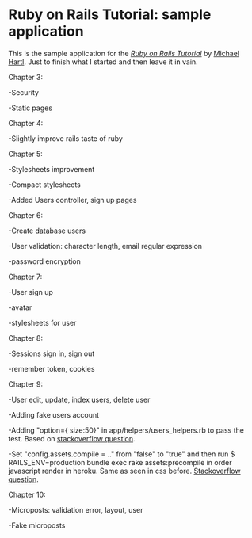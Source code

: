 
# Ruby on Rails Tutorial: sample application

This is the sample application for
the [*Ruby on Rails Tutorial*](http://railstutorial.org/)
 by [Michael Hartl](http://michaelhartl.com). Just to finish what I started and then leave it in vain.

Chapter 3:

-Security 

-Static pages

Chapter 4:

-Slightly improve rails taste of ruby

Chapter 5:

-Stylesheets improvement

-Compact stylesheets

-Added Users controller, sign up pages

Chapter 6:

-Create database users

-User validation: character length, email regular expression

-password encryption

Chapter 7:

-User sign up

-avatar

-stylesheets for user

Chapter 8:

-Sessions sign in, sign out

-remember token, cookies

Chapter 9:

-User edit, update, index users, delete user

-Adding fake users account
   
-Adding "option={ size:50}" in app/helpers/users_helpers.rb to pass the test. Based on [stackoverflow question](http://stackoverflow.com/questions/14916144/hartl-ror-chap-9-3-1-spec-test-failure).

-Set "config.assets.compile = .." from "false" to "true" and then run $ RAILS_ENV=production bundle exec rake assets:precompile
 in order javascript render in heroku. Same as seen in css before. [Stackoverflow question](http://stackoverflow.com/questions/12624376/getting-my-images-in-css-to-work-on-rails-and-asset-pipeline-with-upgraded-app-o).

Chapter 10:

-Microposts: validation error, layout, user

-Fake microposts

